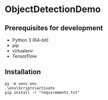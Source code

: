 # ObjectDetectionDemo

## Prerequisites for development ##

* Python 3 (64-bit)
* pip
* virtualenv
* TensorFlow

## Installation ##
```
py -m venv env
.\env\Scripts\activate
pip install -r "requirements.txt"
```
